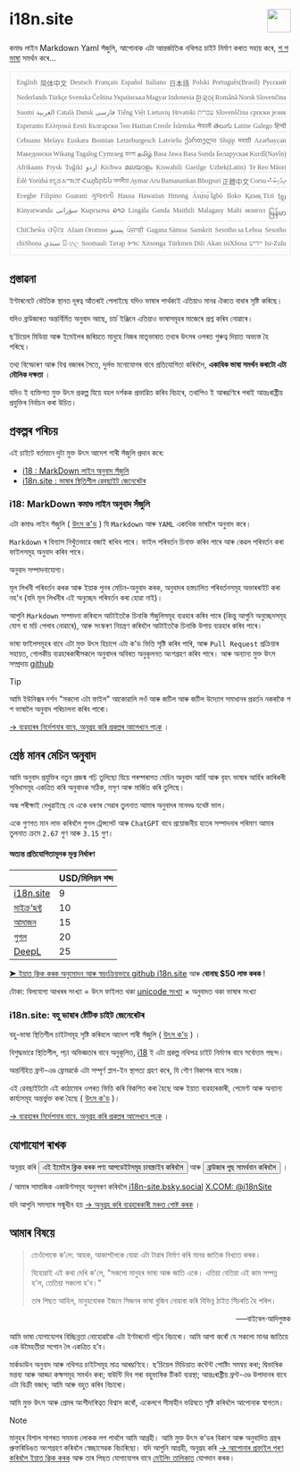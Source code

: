 <h1 style="display:flex;justify-content:space-between">i18n.site<img src="//p.3ti.site/logo.svg" style="user-select:none;margin-top:-1px;width:42px"></h1>

কমাণ্ড লাইন Markdown Yaml সঁজুলি, আপোনাক এটা আন্তৰ্জাতিক নথিপত্ৰ চাইট নিৰ্মাণ কৰাত সহায় কৰে, [শ শ ভাষা](/i18/LANG_CODE) সমৰ্থন কৰে...

<pre class="langli" style="display:flex;flex-wrap:wrap;background:transparent;border:1px solid #eee;font-size:12px;box-shadow:0 0 3px inset #eee;padding:12px 5px 4px 12px;justify-content:space-between;"><style>pre.langli i{font-weight:300;font-family:s;margin-right:2px;margin-bottom:8px;font-style:normal;color:#666;border-bottom:1px dashed #ccc;}</style><i>English</i><i>简体中文</i><i>Deutsch</i><i>Français</i><i>Español</i><i>Italiano</i><i>日本語</i><i>Polski</i><i>Português(Brasil)</i><i>Русский</i><i>Nederlands</i><i>Türkçe</i><i>Svenska</i><i>Čeština</i><i>Українська</i><i>Magyar</i><i>Indonesia</i><i>한국어</i><i>Română</i><i>Norsk</i><i>Slovenčina</i><i>Suomi</i><i>العربية</i><i>Català</i><i>Dansk</i><i>فارسی</i><i>Tiếng Việt</i><i>Lietuvių</i><i>Hrvatski</i><i>עברית</i><i>Slovenščina</i><i>српски језик</i><i>Esperanto</i><i>Ελληνικά</i><i>Eesti</i><i>Български</i><i>ไทย</i><i>Haitian Creole</i><i>Íslenska</i><i>नेपाली</i><i>తెలుగు</i><i>Latine</i><i>Galego</i><i>हिन्दी</i><i>Cebuano</i><i>Melayu</i><i>Euskara</i><i>Bosnian</i><i>Letzeburgesch</i><i>Latviešu</i><i>ქართული</i><i>Shqip</i><i>मराठी</i><i>Azərbaycan</i><i>Македонски</i><i>Wikang Tagalog</i><i>Cymraeg</i><i>বাংলা</i><i>தமிழ்</i><i>Basa Jawa</i><i>Basa Sunda</i><i>Беларуская</i><i>Kurdî(Navîn)</i><i>Afrikaans</i><i>Frysk</i><i>Toğikī</i><i>اردو</i><i>Kichwa</i><i>മലയാളം</i><i>Kiswahili</i><i>Gaeilge</i><i>Uzbek(Latin)</i><i>Te Reo Māori</i><i>Èdè Yorùbá</i><i>ಕನ್ನಡ</i><i>አማርኛ</i><i>Հայերեն</i><i>অসমীয়া</i><i>Aymar Aru</i><i>Bamanankan</i><i>Bhojpuri</i><i>正體中文</i><i>Corsu</i><i>ދިވެހިބަސް</i><i>Eʋegbe</i><i>Filipino</i><i>Guarani</i><i>ગુજરાતી</i><i>Hausa</i><i>Hawaiian</i><i>Hmong</i><i>Ásụ̀sụ́ Ìgbò</i><i>Iloko</i><i>Қазақ Тілі</i><i>ខ្មែរ</i><i>Kinyarwanda</i><i>سۆرانی</i><i>Кыргызча</i><i>ລາວ</i><i>Lingála</i><i>Ganda</i><i>Maithili</i><i>Malagasy</i><i>Malti</i><i>монгол</i><i>မြန်မာ</i><i>ChiCheŵa</i><i>ଓଡ଼ିଆ</i><i>Afaan Oromoo</i><i>پښتو</i><i>ਪੰਜਾਬੀ</i><i>Gagana Sāmoa</i><i>Sanskrit</i><i>Sesotho sa Leboa</i><i>Sesotho</i><i>chiShona</i><i>سنڌي</i><i>සිංහල</i><i>Soomaali</i><i>Татар</i><i>ትግር</i><i>Xitsonga</i><i>Türkmen Dili</i><i>Akan</i><i>isiXhosa</i><i>ייִדיש</i><i>Isi-Zulu</i></pre>

## প্ৰস্তাৱনা

ইণ্টাৰনেটে ভৌতিক স্থানত দূৰত্ব আঁতৰাই পেলাইছে যদিও ভাষাৰ পাৰ্থক্যই এতিয়াও মানৱ ঐক্যত বাধাৰ সৃষ্টি কৰিছে।

যদিও ব্ৰাউজাৰত অন্তৰ্নিৰ্মিত অনুবাদ আছে, চাৰ্চ ইঞ্জিনে এতিয়াও ভাষাসমূহৰ মাজেৰে প্ৰশ্ন কৰিব নোৱাৰে।

ছ’চিয়েল মিডিয়া আৰু ইমেইলৰ জৰিয়তে মানুহে নিজৰ মাতৃভাষাত তথ্যৰ উৎসৰ ওপৰত গুৰুত্ব দিয়াত অভ্যস্ত হৈ পৰিছে।

তথ্য বিস্ফোৰণ আৰু বিশ্ব বজাৰৰ সৈতে, দুৰ্লভ মনোযোগৰ বাবে প্ৰতিযোগিতা কৰিবলৈ, **একাধিক ভাষা সমৰ্থন কৰাটো এটা মৌলিক দক্ষতা** ।

যদিও ই ব্যক্তিগত মুক্ত উৎস প্ৰকল্প যিয়ে বহল দৰ্শকক প্ৰভাৱিত কৰিব বিচাৰে, তথাপিও ই আৰম্ভণিৰে পৰাই আন্তঃৰাষ্ট্ৰীয় প্ৰযুক্তিৰ নিৰ্বাচন কৰা উচিত।

## <a rel=id href="#project" id="project"></a> প্ৰকল্পৰ পৰিচয়

এই চাইটে বৰ্তমানে দুটা মুক্ত উৎস আদেশ শাৰী সঁজুলি প্ৰদান কৰে:

* [i18 : MarkDown লাইন অনুবাদ সঁজুলি](/i18/feature)
* [i18n.site : ভাষাৰ স্থিতিশীল ৱেবছাইট জেনেৰেটৰ](/i18n.site)

### <a rel=id href="#i18" id="i18"></a> i18: MarkDown কমাণ্ড লাইন অনুবাদ সঁজুলি

এটা কমাণ্ড লাইন সঁজুলি ( [উৎস ক'ড](https://github.com/i18n-site/rust/tree/main/i18) ) যি `Markdown` আৰু `YAML` একাধিক ভাষালৈ অনুবাদ কৰে।

`Markdown` ৰ বিন্যাস নিখুঁতভাৱে বজাই ৰাখিব পাৰে। ফাইল পৰিবৰ্তন চিনাক্ত কৰিব পাৰে আৰু কেৱল পৰিবৰ্তন কৰা ফাইলসমূহ অনুবাদ কৰিব পাৰে।

অনুবাদ সম্পাদনাযোগ্য।

মূল লিখনী পৰিবৰ্তন কৰক আৰু ইয়াক পুনৰ মেচিন-অনুবাদ কৰক, অনুবাদৰ হস্তচালিত পৰিবৰ্তনসমূহ অভাৰৰাইট কৰা নহ'ব (যদি মূল লিখনীৰ এই অনুচ্ছেদ পৰিবৰ্তন কৰা হোৱা নাই)।

আপুনি `Markdown` সম্পাদনা কৰিবলে আটাইতকৈ চিনাকি সঁজুলিসমূহ ব্যৱহাৰ কৰিব পাৰে (কিন্তু আপুনি অনুচ্ছেদসমূহ যোগ বা মচি পেলাব নোৱাৰে), আৰু সংস্কৰণ নিয়ন্ত্ৰণ কৰিবলৈ আটাইতকৈ চিনাকি উপায় ব্যৱহাৰ কৰিব পাৰে।

ভাষা ফাইলসমূহৰ বাবে এটা মুক্ত উৎস হিচাপে এটা ক'ড ভিত্তি সৃষ্টি কৰিব পাৰি, আৰু `Pull Request` প্ৰক্ৰিয়াৰ সহায়ত, গোলকীয় ব্যৱহাৰকাৰীসকলে অনুবাদৰ অবিৰত অনুকূলনত অংশগ্ৰহণ কৰিব পাৰে। আৰু অন্যান্য মুক্ত উৎস সম্প্ৰদায় [github](//github.com)

> [!TIP]
> আমি ইউনিক্সৰ দৰ্শন "সকলো এটা ফাইল" আকোৱালি লওঁ আৰু জটিল আৰু জটিল উদ্যোগ সমাধানৰ প্ৰৱৰ্তন নকৰাকৈ শ শ ভাষালৈ অনুবাদ পৰিচালনা কৰিব পাৰো।

[→ ব্যৱহাৰৰ নিৰ্দেশনাৰ বাবে, অনুগ্ৰহ কৰি প্ৰকল্পৰ আলেখ্যন পঢ়ক](/i18) ।

## শ্ৰেষ্ঠ মানৰ মেচিন অনুবাদ

আমি অনুবাদ প্ৰযুক্তিৰ নতুন প্ৰজন্ম গঢ়ি তুলিছো যিয়ে পৰম্পৰাগত মেচিন অনুবাদ আৰ্হি আৰু বৃহৎ ভাষাৰ আৰ্হিৰ কাৰিকৰী সুবিধাসমূহ একত্ৰিত কৰি অনুবাদক সঠিক, মসৃণ আৰু মাৰ্জিত কৰি তুলিছে।

অন্ধ পৰীক্ষাই দেখুৱাইছে যে একে ধৰণৰ সেৱাৰ তুলনাত আমাৰ অনুবাদৰ মানদণ্ড যথেষ্ট ভাল।

একে গুণগত মান লাভ কৰিবলৈ গুগল ট্ৰেন্সলেট আৰু `ChatGPT` বাবে প্ৰয়োজনীয় হাতৰ সম্পাদনাৰ পৰিমাণ আমাৰ তুলনাত ক্ৰমে `2.67` গুণ আৰু `3.15` গুণ।

#### <a rel=id href="#price" id="price"></a> অত্যন্ত প্ৰতিযোগিতামূলক মূল্য নিৰ্ধাৰণ

|                                                                                   | USD/মিলিয়ন শব্দ |
| --------------------------------------------------------------------------------- | ------------- |
| [i18n.site](https://i18n.site)                                                    | 9             |
| [মাইক্ৰ’ছফ্ট](https://azure.microsoft.com/pricing/details/cognitive-services/translator) | 10            |
| [আমাজন](https://aws.amazon.com/translate/pricing)                                | 15            |
| [গুগল](https://cloud.google.com/translate/pricing)                                | 20            |
| [DeepL](https://www.deepl.com/zh/pro#developer)                                  | 25            |

[➤ ইয়াত ক্লিক কৰক অনুমোদন আৰু স্বয়ংক্ৰিয়ভাৱে github i18n.site](https://github.com/login/oauth/authorize?client_id=Ov23liuGAmK0plc9FgB3&amp;scope=user:email,user:follow,public_repo) আৰু **বোনাছ $50 লাভ কৰক** !

টোকা: বিলযোগ্য আখৰৰ সংখ্যা = উৎস ফাইলত থকা [unicode সংখ্যা](https://en.wikipedia.org/wiki/Unicode) × অনুবাদত থকা ভাষাৰ সংখ্যা

### i18n.site: বহু ভাষাৰ ষ্টেটিক চাইট জেনেৰেটৰ

বহু-ভাষা স্থিতিশীল চাইটসমূহ সৃষ্টি কৰিবলে আদেশ শাৰী সঁজুলি ( [উৎস ক'ড](https://github.com/i18n-site/rust/tree/main/i18n-site) ) ।

বিশুদ্ধভাৱে স্থিতিশীল, পঢ়া অভিজ্ঞতাৰ বাবে অনুকূলিত, [i18](#i18) ই এটা প্ৰকল্প নথিপত্ৰ চাইট নিৰ্মাণৰ বাবে সৰ্বোত্তম পছন্দ।

অন্তৰ্নিহিত ফ্ৰন্ট-এণ্ড ফ্ৰেমৱৰ্কে এটা সম্পূৰ্ণ প্লাগ-ইন স্থাপত্য গ্ৰহণ কৰে, যি গৌণ বিকাশৰ বাবে সহজ।

এই ৱেবছাইটটো এই কাঠামোৰ ওপৰত ভিত্তি কৰি বিকশিত কৰা হৈছে আৰু ইয়াত ব্যৱহাৰকাৰী, পেমেণ্ট আৰু অন্যান্য কাৰ্য্যসমূহ অন্তৰ্ভুক্ত কৰা হৈছে ( [উৎস ক'ড](/i18n.site/c/src) )।

[→ ব্যৱহাৰৰ নিৰ্দেশনাৰ বাবে, অনুগ্ৰহ কৰি প্ৰকল্পৰ আলেখ্যন পঢ়ক](/i18n.site) ।

## যোগাযোগ ৰাখক

অনুগ্ৰহ কৰি <button onclick="mailsub()">এই ইমেইল ক্লিক কৰক পণ্য আপডেইটসমূহ চাবস্ক্ৰাইব কৰিবলৈ</button> আৰু <button onclick="webpush()">ব্ৰাউজাৰ পুছ সামৰ্থবান কৰিবলৈ</button> ।

/ আমাৰ সামাজিক একাউণ্টসমূহ অনুসৰণ কৰিবলৈ [i18n-site.bsky.social](https://bsky.app/profile/i18n-site.bsky.social) [X.COM: @i18nSite](https://x.com/i18nSite)

যদি আপুনি সমস্যাৰ সন্মুখীন হয় [→ অনুগ্ৰহ কৰি ব্যৱহাৰকাৰী মঞ্চত পোষ্ট কৰক](https://groups.google.com/u/1/g/i18n) ।

## আমাৰ বিষয়ে

> তেওঁলোকে ক’লে: আহক, আকাশলৈকে যোৱা এটা টাৱাৰ নিৰ্মাণ কৰি মানৱ জাতিক বিখ্যাত কৰক।
>
> যিহোৱাই এই কথা দেখি ক'লে, "সকলো মানুহৰ ভাষা আৰু জাতি একে। এতিয়া যেতিয়া এই কাম সম্পন্ন হ'ল, তেতিয়া সকলো হ'ব।"
>
> তাৰ পিছত আহিল, মানুহবোৰক ইজনে সিজনৰ ভাষা বুজিব নোৱাৰা কৰি বিভিন্ন ঠাইত সিঁচৰতি হৈ পৰিল।

<p style="text-align:right">──বাইবেল·আদিপুস্তক</p>

আমি ভাষা যোগাযোগৰ বিচ্ছিন্নতা নোহোৱাকৈ এটা ইণ্টাৰনেট গঢ়িব বিচাৰো।
আমি আশা কৰোঁ যে সকলো মানৱ জাতিয়ে এক উমৈহতীয়া সপোন লৈ একত্ৰিত হ’ব।

মাৰ্কডাউন অনুবাদ আৰু নথিপত্ৰ চাইটসমূহ মাত্ৰ আৰম্ভণিহে।
ছ’চিয়েল মিডিয়াত কন্টেন্ট পোষ্টিং সমন্বয় কৰা;
দ্বিভাষিক মন্তব্য আৰু আড্ডা কক্ষসমূহ সমৰ্থন কৰা;
বাউন্টি দিব পৰা বহুভাষিক টিকট ব্যৱস্থা;
আন্তঃৰাষ্ট্ৰীয় ফ্ৰন্ট-এণ্ড উপাদানৰ বাবে এটা বিক্ৰী বজাৰ;
আমি আৰু বহুত কৰিব বিচাৰো।

আমি মুক্ত উৎস আৰু প্ৰেমৰ অংশীদাৰিত্বত বিশ্বাস কৰোঁ,
একেলগে সীমাহীন ভৱিষ্যত সৃষ্টি কৰিবলৈ আপোনাক স্বাগতম।

> [!NOTE]
> মানুহৰ বিশাল সাগৰত সমমনা লোকক লগ পাবলৈ আমি আগ্ৰহী।
> আমি মুক্ত উৎস ক'ডৰ বিকাশ আৰু অনুবাদিত গ্ৰন্থৰ প্ৰুফৰিডিঙত অংশগ্ৰহণ কৰিবলৈ স্বেচ্ছাসেৱক বিচাৰিছো।
> যদি আপুনি আগ্ৰহী, অনুগ্ৰহ কৰি [→ আপোনাৰ প্ৰফাইল পূৰণ কৰিবলৈ ইয়াত ক্লিক কৰক](https://ggl.link/i18n) আৰু তাৰ পিছত যোগাযোগৰ বাবে [মেইলিং তালিকাত](https://groups.google.com/u/2/g/i18n-site) যোগদান কৰক।